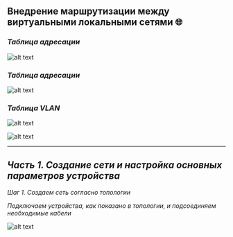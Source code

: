 ## Внедрение маршрутизации между виртуальными локальными сетями 🌐

### *Таблица адресации*

![alt text](https://github.com/Eliminir/OTUSLABS/blob/Labs/LAB6/1.JPG)

### *Таблица адресации*

![alt text](https://github.com/Eliminir/OTUSLABS/blob/Labs/LAB6/2.JPG)

### *Таблица VLAN*

![alt text](https://github.com/Eliminir/OTUSLABS/blob/Labs/LAB6/3.JPG)

![alt text](https://github.com/Eliminir/OTUSLABS/blob/Labs/LAB6/4.JPG)

___

## *Часть 1. Создание сети и настройка основных параметров устройства*

*Шаг 1. Создаем сеть согласно топологии*

*Подключаем устройства, как показано в топологии, и подсоединяем необходимые кабели*

![alt text](https://github.com/Eliminir/OTUSLABS/blob/Labs/LAB6/5.JPG)
